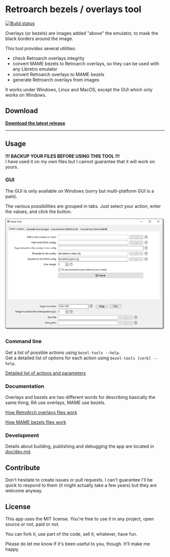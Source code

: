 # Retroarch bezels / overlays tool

[![Build status](https://ci.appveyor.com/api/projects/status/4j976sg5sv4w0mq6?svg=true)](https://ci.appveyor.com/project/cosmo0/mame-retroarch-bezel-converter)

Overlays (or bezels) are images added "above" the emulator, to mask the black borders around the image.

This tool provides several utilities:

- check Retroarch overlays integrity
- convert MAME bezels to Retroarch overlays, so they can be used with any Libretro emulator
- convert Retroarch overlays to MAME bezels
- generate Retroarch overlays from images

It works under Windows, Linux and MacOS, except the GUI which only works on Windows.

## Download

**[Download the latest release](https://github.com/cosmo0/mame-retroarch-bezel-converter/releases)**

---

## Usage

**!!! BACKUP YOUR FILES BEFORE USING THIS TOOL !!!**  
I have used it on my own files but I cannot guarantee that it will work on yours.

### GUI

The GUI is only available on Windows (sorry but multi-platform GUI is a pain).

The various possibilities are grouped in tabs. Just select your action, enter the values, and click the button.

![GUI](doc/gui.png)

### Command line

Get a list of possible actions using `bezel-tools --help`.  
Get a detailed list of options for each action using `bezel-tools [verb] --help`.

[Detailed list of actions and parameters](doc/details.md)

### Documentation

Overlays and bezels are two different words for describing basically the same thing; RA use overlays, MAME use bezels.

[How RetroArch overlays files work](doc/overlays.md)

[How MAME bezels files work](doc/bezels.md)

### Development

Details about building, publishing and debugging the app are located in [doc/dev.md](doc/dev.md).

## Contribute

Don't hesitate to create issues or pull requests. I can't guarantee I'll be quick to respond to them (it might actually take a few years) but they are welcome anyway.

## License

This app uses the MIT license. You're free to use it in any project, open source or not, paid or not.

You can fork it, use part of the code, sell it, whatever, have fun.

Please do let me know if it's been useful to you, though. It'll make me happy.
